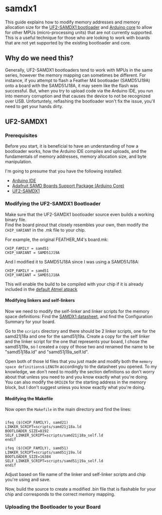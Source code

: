 # samdx1

This guide explains how to modify memory addresses and memory allocation size for the [UF2-SAMDX1 bootloader](https://github.com/adafruit/uf2-samdx1) and [Arduino core](https://github.com/adafruit/ArduinoCore-samd) to allow for other MPUs (micro-processing units) that are not currently supported. This is a useful technique for those who are looking to work with boards that are not yet supported by the existing bootloader and core.

## Why do we need this?

Generally, UF2-SAMDX1 bootloaders tend to work with MPUs in the same series, however the memory mapping can sometimes be different. For instance, if you attempt to flash a Feather M4 bootloader (SAMD51J*19*A) onto a board with the SAMD51J*18*A, it may seem like the flash was successful. But, when you try to upload code via the Arduino IDE, you run into memory corruption and that causes the device to not be recognized over USB. Unfortuntely, reflashing the bootloader won't fix the issue, you'll need to get your hands dirty.

## UF2-SAMDX1
### Prerequisites

Before you start, it is beneficial to have an understanding of how a bootloader works, how the Arduino IDE compiles and uploads, and the fundamentals of memory addresses, memory allocation size, and byte manipulation.

I'm going to presume that you have the following installed:
* [Arduino IDE](https://www.arduino.cc/en/software)
* [Adafruit SAMD Boards Support Package (Arduino Core)](https://learn.adafruit.com/adafruit-arduino-ide-setup/arduino-1-dot-6-x-ide)
* [UF2-SAMDX1](https://github.com/adafruit/uf2-samdx1)

### Modifying the UF2-SAMDX1 Bootloader
Make sure that the UF2-SAMDX1 bootloader source even builds a working binary file. <br />
Find the board pinout that closely resembles your own, then modify the `CHIP_VARIANT` in the .mk file to your chip.

For example, the original FEATHER_M4's board.mk:
```
CHIP_FAMILY = samd51
CHIP_VARIANT = SAMD51J19A
```

And I modified it to SAMD51J18A since I was using a SAMD51J18A:
```
CHIP_FAMILY = samd51
CHIP_VARIANT = SAMD51J18A
```

This will enable the build to be compiled with your chip if it is already included in the [default Atmel atpack](https://github.com/adafruit/uf2-samdx1/tree/master/lib) <br />

#### Modifying linkers and self-linkers
Now we need to modify the self-linker and linker scripts for the memory space definitions:
Find the [SAMDX1 datasheet](https://ww1.microchip.com/downloads/aemDocuments/documents/MCU32/ProductDocuments/DataSheets/SAM-D5x-E5x-Family-Data-Sheet-DS60001507.pdf), and find the Configuration Summary for your board.

Go to the `scripts` directory and there should be 2 linker scripts, one for the samd21j18a and one for the samd51j19a. Create a copy for the self linker and the linker script for the one that represents your board, I chose the samd51j19a, so I created a copy of those two and renamed the name to be "samd51j18a.ld" and "samd51j19a_self.ld".

Open both of those ld files that you just made and modify both the `memory space definitions`s `LENGTH` accordingly to the datasheet you opened. To my knowledge, we don't need to modify the section definitions so don't worry about that unless you need to and you know exactly what you're doing. <br />
You can also modify the `ORIGIN` for the starting address in the memory block, but I don't suggest unless you know exactly what you're doing.

#### Modifying the Makefile
Now open the `Makefile` in the main directory and find the lines:
```

ifeq ($(CHIP_FAMILY), samd21)
LINKER_SCRIPT=scripts/samd21j18a.ld
BOOTLOADER_SIZE=8192
SELF_LINKER_SCRIPT=scripts/samd21j18a_self.ld
endif

ifeq ($(CHIP_FAMILY), samd51)
LINKER_SCRIPT=scripts/samd51j19a.ld
BOOTLOADER_SIZE=16384
SELF_LINKER_SCRIPT=scripts/samd51j19a_self.ld
endif
```
Adjust based on file name of the linker and self-linker scripts and chip you're using and save.

Now, build the source to create a modified .bin file that is flashable for your chip and corresponds to the correct memory mapping.

### Uploading the Bootloader to your Board
